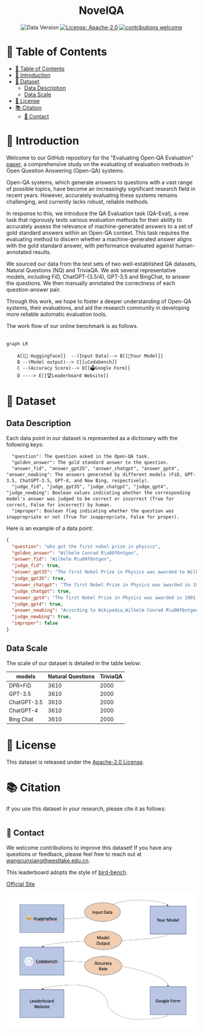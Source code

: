 <div align="center">
  <h1> NovelQA </h1>
  
  ![Data Version](https://img.shields.io/badge/Data%20Version-1.0.0-blue.svg?style=for-the-badge&logo=appveyor)
  [![License: Apache-2.0](https://img.shields.io/crates/l/Ap?style=for-the-badge)](https://opensource.org/licenses/Apache-2.0)
  [![contributions welcome](https://img.shields.io/badge/contributions-welcome-brightgreen.svg?style=for-the-badge)](https://github.com/NovelQA/novelqa.github.io/issues)
</div>

# 📌 Table of Contents
- [📌 Table of Contents](#-table-of-contents)
- [🚀 Introduction](#-introduction)
- [📝 Dataset](#-dataset)
  - [Data Description](#data-description)
  - [Data Scale](#data-scale)
- [📜 License](#-license)
- [📚 Citation](#-citation)
  - [📮 Contact](#-contact)
  
# 🚀 Introduction
  Welcome to our GitHub repository for the "Evaluating Open-QA Evaluation" [paper](https://arxiv.org/abs/2305.12421), a comprehensive study on the evaluating of evaluation methods in Open Question Answering (Open-QA) systems.
  
  Open-QA systems, which generate answers to questions with a vast range of possible topics, have become an increasingly significant research field in recent years. However, accurately evaluating these systems remains challenging, and currently lacks robust, reliable methods.
  
  In response to this, we introduce the QA Evaluation task (QA-Eval), a new task that rigorously tests various evaluation methods for their ability to accurately assess the relevance of machine-generated answers to a set of gold standard answers within an Open-QA context. This task requires the evaluating method to discern whether a machine-generated answer aligns with the gold standard answer, with performance evaluated against human-annotated results.
  
  We sourced our data from the test sets of two well-established QA datasets, Natural Questions (NQ) and TriviaQA. We ask several representative models, including FiD, ChatGPT-(3.5/4), GPT-3.5 and BingChat, to answer the questions. We then manually annotated the correctness of each question-answer pair.
  
  Through this work, we hope to foster a deeper understanding of Open-QA systems, their evaluations, and aid the research community in developing more reliable automatic evaluation tools.


  The work flow of our online benchmark is as follows. 

```mermaid

graph LR

    A[[🤗 Huggingface]]  --(Input Data)--> B[[🤖Your Model]]
    B --(Model output)--> C[[⚖️Codabench]]
    C --(Accuracy Score)--> D[[🗳️Google Form]]
    D ----> E[[🏆Leaderboard Website]]

```

  
# 📝 Dataset
  ## Data Description
  
  Each data point in our dataset is represented as a dictionary with the following keys:
```
  "question": The question asked in the Open-QA task.
  "golden_answer": The gold standard answer to the question.
  "answer_fid", "answer_gpt35", "answer_chatgpt", "answer_gpt4", "answer_newbing": The answers generated by different models (FiD, GPT-3.5, ChatGPT-3.5, GPT-4, and New Bing, respectively).
  "judge_fid", "judge_gpt35", "judge_chatgpt", "judge_gpt4", "judge_newbing": Boolean values indicating whether the corresponding model's answer was judged to be correct or incorrect (True for correct, False for incorrect) by human.
  "improper": Boolean flag indicating whether the question was inappropriate or not (True for inappropriate, False for proper).
```
  Here is an example of a data point:
```json
{
  "question": "who got the first nobel prize in physics",
  "golden_answer": "Wilhelm Conrad R\u00f6ntgen",
  "answer_fid": "Wilhelm R\u00f6ntgen",
  "judge_fid": true,
  "answer_gpt35": "The first Nobel Prize in Physics was awarded to Wilhelm R\u00f6ntgen in 1901.",
  "judge_gpt35": true,
  "answer_chatgpt": "The first Nobel Prize in Physics was awarded in 1901 to Wilhelm R\u00f6ntgen for his discovery of X-rays.",
  "judge_chatgpt": true,
  "answer_gpt4": "The first Nobel Prize in Physics was awarded in 1901 to Wilhelm Conrad R\u00f6ntgen, a German physicist. He received the prize for his discovery of X-rays, a groundbreaking achievement that revolutionized the fields of medicine, physics, and chemistry.",
  "judge_gpt4": true,
  "answer_newbing": "According to Wikipedia,Wilhelm Conrad R\u00f6ntgen of Germany got the first Nobel Prize in Physics in 1901 for his discovery of X-rays.  He received 150,782 SEK (Swedish krona) as the prize money.",
  "judge_newbing": true,
  "improper": false
}
```
  ## Data Scale
  The scale of our dataset is detailed in the table below:
  
 |models | Natural Questions| TriviaQA |
 |------------------------------|------------------------------|------------------------------|
 |DPR+FiD |3610|2000|
 |GPT-3.5 |3610|2000|
 |ChatGPT-3.5 |3610|2000|
 |ChatGPT-4 |3610|2000|
 |Bing Chat |3610|2000|
 
# 📜 License

This dataset is released under the [Apache-2.0 License](LICENSE).

# 📚 Citation

If you use this dataset in your research, please cite it as follows:
```bibtex

```
## 📮 Contact
We welcome contributions to improve this dataset! 
If you have any questions or feedback, please feel free to reach out at wangcunxiang@westlake.edu.cn.



This leaderboard adopts the style of [bird-bench](https://github.com/bird-bench/bird-bench.github.io).

[Official Site](https://novelqa.github.io/)

![Workflow](asset/flowchart.png)